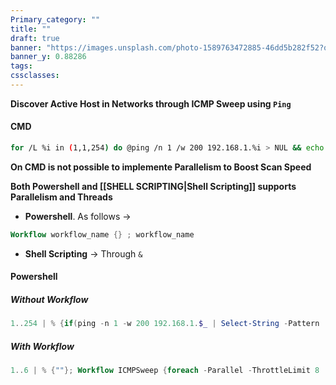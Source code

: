 ```yaml
---
Primary_category: ""
title: ""
draft: true
banner: "https://images.unsplash.com/photo-1589763472885-46dd5b282f52?q=80&w=1748&auto=format&fit=crop&ixlib=rb-4.0.3&ixid=M3wxMjA3fDB8MHxwaG90by1wYWdlfHx8fGVufDB8fHx8fA%3D%3D"
banner_y: 0.88286
tags: 
cssclasses:
---
```


**Discover Active Host in Networks through ICMP Sweep using `Ping`**

#### CMD

```bash
for /L %i in (1,1,254) do @ping /n 1 /w 200 192.168.1.%i > NUL && echo 192.168.1.%i - ACTIVE HOST
```

**On CMD is not possible to implemente Parallelism to Boost Scan Speed**

**Both Powershell and [[SHELL SCRIPTING|Shell Scripting]] supports Parallelism and Threads**

- **Powershell**. As follows →

```powershell
Workflow workflow_name {} ; workflow_name
```

- **Shell Scripting** → Through `&`

#### Powershell

##### Without Workflow

```powershell
1..254 | % {if(ping -n 1 -w 200 192.168.1.$_ | Select-String -Pattern 'TTL'){"192.168.1.$($_) - ACTIVE HOST"}}
```

##### With Workflow

```powershell
1..6 | % {""}; Workflow ICMPSweep {foreach -Parallel -ThrottleLimit 8 ($i in 1..254){if(ping -n 1 -w 200 192.168.1.$i | Select-String -Pattern 'TTL'){"192.168.1.$($i) - ACTIVE HOST"}}}; ICMPSweep
```